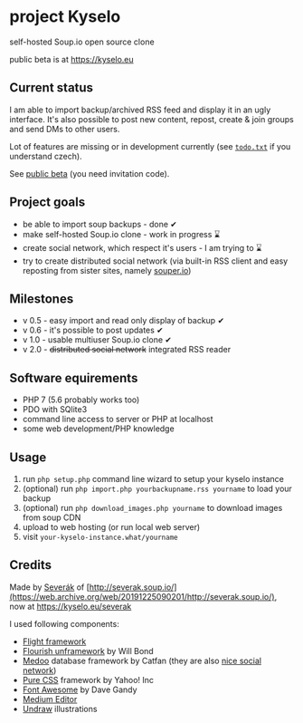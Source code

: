 # project Kyselo

self-hosted Soup.io open source clone

public beta is at https://kyselo.eu

## Current status

I am able to import backup/archived RSS feed and display it in an ugly interface. It's also possible to post new content, repost, create & join groups and send DMs to other users.

Lot of features are missing or in development currently (see [`todo.txt`](todo.txt) if you understand czech).

See [public beta](https://kyselo.eu/all) (you need invitation code).

## Project goals

 - be able to import soup backups - done ✔ 
 - make self-hosted Soup.io clone - work in progress ⌛ 
 - create social network, which respect it's users - I am trying to ⌛ 
 - try to create distributed social network (via built-in RSS client and easy reposting from sister sites, namely [souper.io]())
 
## Milestones

 - v 0.5 - easy import and read only display of backup ✔ 
 - v 0.6 - it's possible to post updates ✔ 
 - v 1.0 - usable multiuser Soup.io clone ✔ 
 - v 2.0 - ~~distributed social network~~ integrated RSS reader

## Software equirements

 - PHP 7 (5.6 probably works too)
 - PDO with SQlite3
 - command line access to server or PHP at localhost
 - some web development/PHP knowledge

## Usage

1. run `php setup.php` command line wizard to setup your kyselo instance
2. (optional) run `php import.php yourbackupname.rss yourname` to load your backup
3. (optional) run `php download_images.php yourname` to download images from soup CDN
4. upload to web hosting (or run local web server)
5. visit `your-kyselo-instance.what/yourname`

## Credits

Made by [Severák](https://tilde.town/~severak/) of [http://severak.soup.io/](https://web.archive.org/web/20191225090201/http://severak.soup.io/), now at https://kyselo.eu/severak

I used following components:

 - [Flight framework](http://flightphp.com)
 - [Flourish unframework](http://flourishlib.com) by Will Bond
 - [Medoo](http://medoo.in) database framework by Catfan (they are also [nice social network](https://catfan.me/))
 - [Pure CSS](https://purecss.io) framework by Yahoo! Inc
 - [Font Awesome](http://fontawesome.io) by Dave Gandy
 - [Medium Editor](https://yabwe.github.io/medium-editor/)
 - [Undraw](https://undraw.co/) illustrations
